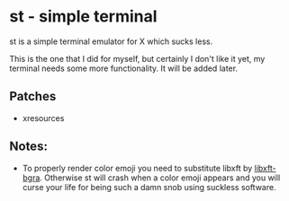 # st - simple terminal

st is a simple terminal emulator for X which sucks less.

This is the one that I did for myself, but certainly I don't like it yet, my terminal needs some more functionality.
It will be added later.

## Patches

- xresources

## Notes:

- To properly render color emoji you need to substitute libxft by [libxft-bgra](https://aur.archlinux.org/packages/libxft-bgra/).
Otherwise st will crash when a color emoji appears and you will curse your life for being such a damn snob using suckless software.
